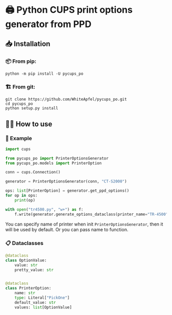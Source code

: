 # 🖨 Python CUPS print options generator from PPD

## 📥 Installation

### 📦 From pip:

```shell
python -m pip install -U pycups_po
```

### 🏗 From git:

```shell
git clone https://github.com/WhiteApfel/pycups_po.git
cd pycups_po
python setup.py install
```


## 🧑‍🏫 How to use

### 🐍 Example

```python
import cups

from pycups_po import PrinterOptionsGenerator
from pycups_po.models import PrinterOption

conn = cups.Connection()

generator = PrinterOptionsGenerator(conn, "CT-S2000")

ops: list[PrinterOption] = generator.get_ppd_options()
for op in ops:
    print(op)

with open("tr4500.py", "w+") as f:
    f.write(generator.generate_options_dataclass(printer_name="TR-4500"))
```

You can specify name of printer when init `PrinterOptionsGenerator`, then it will be used by default. 
Or you can pass name to function.

### 📋 Dataclasses
```python
@dataclass
class OptionValue:
    value: str
    pretty_value: str


@dataclass
class PrinterOption:
    name: str
    type: Literal["PickOne"]
    default_value: str
    values: list[OptionValue]
```